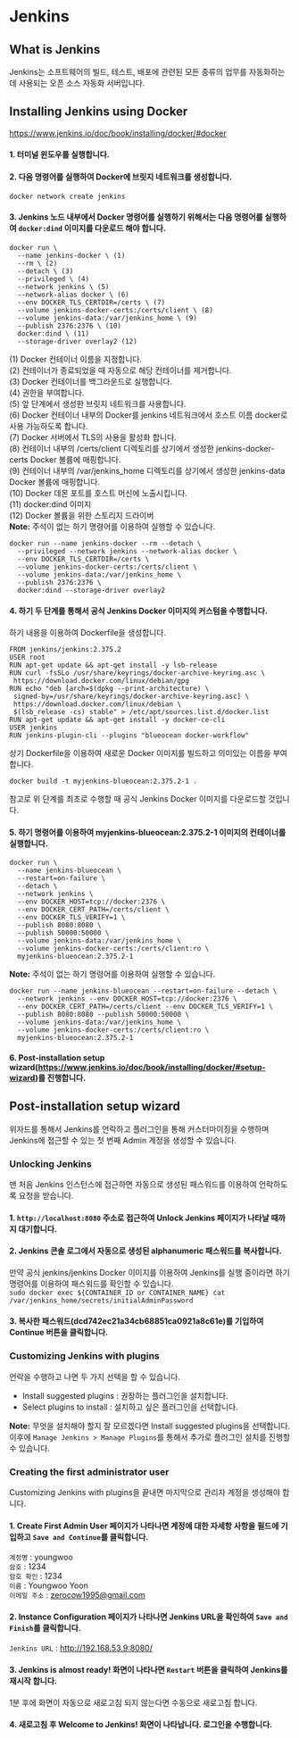 # Jenkins
## What is Jenkins
Jenkins는 소프트웨어의 빌드, 테스트, 배포에 관련된 모든 종류의 업무를 자동화하는 데 사용되는 오픈 소스 자동화 서버입니다.
## Installing Jenkins using Docker
https://www.jenkins.io/doc/book/installing/docker/#docker
#### 1. 터미널 윈도우를 실행합니다.
#### 2. 다음 명령어를 실행하여 Docker에 브릿지 네트워크를 생성합니다.
```text
docker network create jenkins
```
#### 3. Jenkins 노드 내부에서 Docker 명령어를 실행하기 위해서는 다음 명령어를 실행하여 `docker:dind` 이미지를 다운로드 해야 합니다.
```text
docker run \
  --name jenkins-docker \ (1)
  --rm \ (2)
  --detach \ (3)
  --privileged \ (4)
  --network jenkins \ (5)
  --network-alias docker \ (6)
  --env DOCKER_TLS_CERTDIR=/certs \ (7)
  --volume jenkins-docker-certs:/certs/client \ (8)
  --volume jenkins-data:/var/jenkins_home \ (9)
  --publish 2376:2376 \ (10)
  docker:dind \ (11)
  --storage-driver overlay2 (12)
```
(1) Docker 컨테이너 이름을 지정합니다.  
(2) 컨테이너가 종료되었을 때 자동으로 해당 컨테이너를 제거합니다.  
(3) Docker 컨테이너를 백그라운드로 실행합니다.  
(4) 권한을 부여합니다.  
(5) 앞 단계에서 생성한 브릿지 네트워크를 사용합니다.  
(6) Docker 컨테이너 내부의 Docker를 jenkins 네트워크에서 호스트 이름 docker로 사용 가능하도록 합니다.  
(7) Docker 서버에서 TLS의 사용을 활성화 합니다.  
(8) 컨테이너 내부의 /certs/client 디렉토리를 상기에서 생성한 jenkins-docker-certs Docker 볼륨에 매핑합니다.  
(9) 컨테이너 내부의 /var/jenkins_home 디렉토리를 상기에서 생성한 jenkins-data Docker 볼륨에 매핑합니다.  
(10) Docker 데몬 포트를 호스트 머신에 노출시킵니다.  
(11) docker:dind 이미지  
(12) Docker 볼륨을 위한 스토리지 드라이버  
**Note:** 주석이 없는 하기 명령어를 이용하여 실행할 수 있습니다.
```text
docker run --name jenkins-docker --rm --detach \
  --privileged --network jenkins --network-alias docker \
  --env DOCKER_TLS_CERTDIR=/certs \
  --volume jenkins-docker-certs:/certs/client \
  --volume jenkins-data:/var/jenkins_home \
  --publish 2376:2376 \
  docker:dind --storage-driver overlay2
```
#### 4. 하기 두 단계를 통해서 공식 Jenkins Docker 이미지의 커스텀을 수행합니다.
하기 내용을 이용하여 Dockerfile을 생성합니다.
```text
FROM jenkins/jenkins:2.375.2
USER root
RUN apt-get update && apt-get install -y lsb-release
RUN curl -fsSLo /usr/share/keyrings/docker-archive-keyring.asc \
 https://download.docker.com/linux/debian/gpg
RUN echo "deb [arch=$(dpkg --print-architecture) \
 signed-by=/usr/share/keyrings/docker-archive-keyring.asc] \
 https://download.docker.com/linux/debian \
 $(lsb_release -cs) stable" > /etc/apt/sources.list.d/docker.list
RUN apt-get update && apt-get install -y docker-ce-cli
USER jenkins
RUN jenkins-plugin-cli --plugins "blueocean docker-workflow"
```
상기 Dockerfile을 이용하여 새로운 Docker 이미지를 빌드하고 의미있는 이름을 부여합니다.
```text
docker build -t myjenkins-blueocean:2.375.2-1 .
```
참고로 위 단계를 최초로 수행할 때 공식 Jenkins Docker 이미지를 다운로드할 것입니다.
#### 5. 하기 명령어를 이용하여 myjenkins-blueocean:2.375.2-1 이미지의 컨테이너를 실행합니다.
```text
docker run \
  --name jenkins-blueocean \
  --restart=on-failure \
  --detach \
  --network jenkins \
  --env DOCKER_HOST=tcp://docker:2376 \
  --env DOCKER_CERT_PATH=/certs/client \
  --env DOCKER_TLS_VERIFY=1 \
  --publish 8080:8080 \
  --publish 50000:50000 \
  --volume jenkins-data:/var/jenkins_home \
  --volume jenkins-docker-certs:/certs/client:ro \
  myjenkins-blueocean:2.375.2-1 
```
**Note:** 주석이 없는 하기 명령어를 이용하여 실행할 수 있습니다.
```text
docker run --name jenkins-blueocean --restart=on-failure --detach \
  --network jenkins --env DOCKER_HOST=tcp://docker:2376 \
  --env DOCKER_CERT_PATH=/certs/client --env DOCKER_TLS_VERIFY=1 \
  --publish 8080:8080 --publish 50000:50000 \
  --volume jenkins-data:/var/jenkins_home \
  --volume jenkins-docker-certs:/certs/client:ro \
  myjenkins-blueocean:2.375.2-1
```
#### 6. Post-installation setup wizard(<https://www.jenkins.io/doc/book/installing/docker/#setup-wizard>)를 진행합니다.
## Post-installation setup wizard
위자드를 통해서 Jenkins를 언락하고 플러그인을 통해 커스터마이징을 수행하며 Jenkins에 접근할 수 있는 첫 번째 Admin 계정을 생성할 수
있습니다.
### Unlocking Jenkins
맨 처음 Jenkins 인스턴스에 접근하면 자동으로 생성된 패스워드를 이용하여 언락하도록 요청을 받습니다.
#### 1. `http://localhost:8080` 주소로 접근하여 **Unlock Jenkins** 페이지가 나타날 때까지 대기합니다.
#### 2. Jenkins 콘솔 로그에서 자동으로 생성된 alphanumeric 패스워드를 복사합니다.
만약 공식 jenkins/jenkins Docker 이미지를 이용하여 Jenkins를 실행 중이라면 하기 명령어를 이용하여 패스워드를 확인할 수 있습니다.  
`sudo docker exec ${CONTAINER_ID or CONTAINER_NAME} cat /var/jenkins_home/secrets/initialAdminPassword`
#### 3. 복사한 패스워드(dcd742ec21a34cb68851ca0921a8c61e)를 기입하여 **Continue** 버튼을 클릭합니다.
### Customizing Jenkins with plugins
언락을 수행하고 나면 두 가지 선택을 할 수 있습니다.
- Install suggested plugins : 권장하는 플러그인을 설치합니다.
- Select plugins to install : 설치하고 싶은 플러그인을 선택합니다.

**Note:** 무엇을 설치해야 할지 잘 모르겠다면 Install suggested plugins을 선택합니다. 이후에 `Manage Jenkins > Manage Plugins`를
통해서 추가로 플러그인 설치를 진행할 수 있습니다.
### Creating the first administrator user
Customizing Jenkins with plugins을 끝내면 마지막으로 관리자 계정을 생성해야 합니다.
#### 1. Create First Admin User 페이지가 나타나면 계정에 대한 자세항 사항을 필드에 기입하고 `Save and Continue`를 클릭합니다.
`계정명` : youngwoo  
`암호` : 1234  
`암호 확인` : 1234  
`이름` : Youngwoo Yoon  
`이메일 주소` : zerocow1995@gmail.com
#### 2. Instance Configuration 페이지가 나타나면 Jenkins URL을 확인하여 `Save and Finish`를 클릭합니다.
`Jenkins URL` : http://192.168.53.9:8080/
#### 3. Jenkins is almost ready! 화면이 나타나면 `Restart` 버튼을 클릭하여 Jenkins를 재시작 합니다.
1분 후에 화면이 자동으로 새로고침 되지 않는다면 수동으로 새로고침 합니다.
#### 4. 새로고침 후 Welcome to Jenkins! 화면이 나타납니다. 로그인을 수행합니다.
